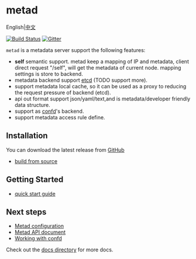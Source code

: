 metad
=====

English|[中文](README_zh.md)

[![Build Status](https://travis-ci.org/yunify/metad.svg?branch=master)](https://travis-ci.org/yunify/metad) [![Gitter](https://badges.gitter.im/yunify/metad.svg)](https://gitter.im/yunify/metad?utm_source=badge&utm_medium=badge&utm_campaign=pr-badge)

`metad` is a metadata server support the following features:

* **self** semantic support. metad keep a mapping of IP and metadata, client direct request "/self", will get the metadata of current node. mapping settings is store to backend.
* metadata backend support [etcd](https://github.com/coreos/etcd) (TODO support more).
* support metadata local cache, so it can be used as a proxy to reducing the request pressure of backend (etcd).
* api out format support json/yaml/text,and is metadata/developer friendly data structure.
* support as [confd](https://github.com/yunify/confd)'s backend.
* support metadata access rule define.


## Installation

You can download the latest release from [GitHub](https://github.com/yunify/metad/releases)

* [build from source](docs/build.md)

## Getting Started

* [quick start guide](docs/quick-start-guide.md)

## Next steps

* [Metad configuration](docs/configuration.md)
* [Metad API document](docs/api.md)
* [Working with confd](docs/confd.md)


Check out the [docs directory](docs) for more docs.
